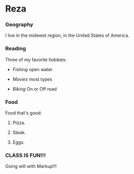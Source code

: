 # Reza


### Geography


I live in the midwest region, in the United States of America.


### Reading


Three of my favorite hobbies:

- *Fishing* open water

- *Movies* most types

- *Biking* On or Off road


### Food

Food that's good:

1. Pizza. 

2. Steak.

3. Eggs.


### CLASS IS FUN!!!

Going will with Markup!!!
